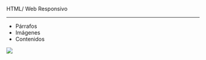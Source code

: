 HTML/ Web Responsivo
<hr>
<ul>
<li>
Párrafos
</li>
<li>
Imágenes
</li>
<li>
Contenidos
</li>
</ul>
<img src="https://github.com/IamLAM/ResponsiveWeb/blob/master/img/mcu.jpg">